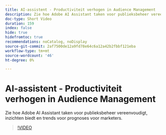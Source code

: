 ```yaml
---
title: AI-assistent - Productiviteit verhogen in Audience Management
description: Zie hoe Adobe AI Assistant taken voor publieksbeheer vereenvoudigt, inzichten biedt en trends voor prognoses voor marketers.
doc-type: Short Video
duration: 159
index: false
hide: true
hidefromtoc: true
recommendations: noCatalog, noDisplay
source-git-commit: 2af7500de12a9fd78e64c6a12a42b2fbbf121eba
workflow-type: tm+mt
source-wordcount: '46'
ht-degree: 0%

---
```



# AI-assistent - Productiviteit verhogen in Audience Management

Zie hoe Adobe AI Assistant taken voor publieksbeheer vereenvoudigt, inzichten biedt en trends voor prognoses voor marketers.

<!-- 82_OS512_3442427_158_ai-assistant-boosting-productivity-in-audience-management -->
>[!VIDEO](https://video.tv.adobe.com/v/3458182/?learn=on&enablevpops=true)

